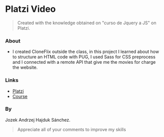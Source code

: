 # Platzi Video
> Created with the knowledge obtained on "curso de Jquery a JS" on Platzi.

### About
* I created CloneFlix outside the class, in this project I learned about how to structure an HTML code with PUG, I used Sass for CSS preprocess and I connected with a remote API that give me the movies for charge the website.

### Links
* [Platzi](https://platzi.com)
* [Course](https://platzi.com/cursos/jquery-js)

### By
Jozek Andrzej Hajduk Sánchez.

> Appreciate all of your comments to improve my skills
